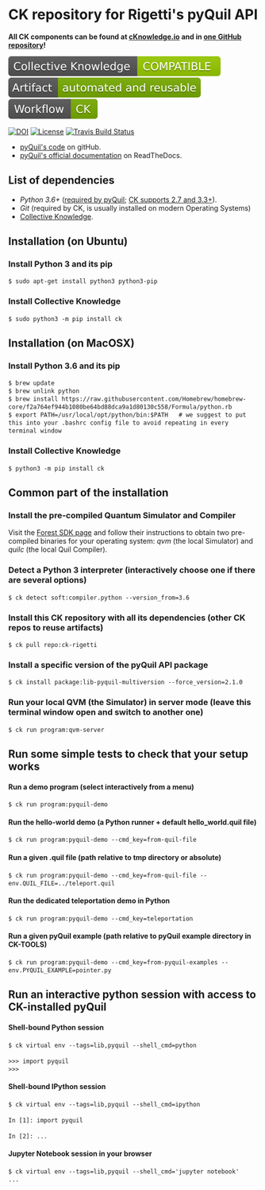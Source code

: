 # CK repository for Rigetti's pyQuil API

**All CK components can be found at [cKnowledge.io](https://cKnowledge.io) and in [one GitHub repository](https://github.com/ctuning/ck-mlops)!**

[![compatibility](https://github.com/ctuning/ck-guide-images/blob/master/ck-compatible.svg)](https://github.com/ctuning/ck)
[![automation](https://github.com/ctuning/ck-guide-images/blob/master/ck-artifact-automated-and-reusable.svg)](http://cTuning.org/ae)
[![workflow](https://github.com/ctuning/ck-guide-images/blob/master/ck-workflow.svg)](http://cKnowledge.org)

[![DOI](https://zenodo.org/badge/127313868.svg)](https://zenodo.org/badge/latestdoi/127313868)
[![License](https://img.shields.io/badge/License-BSD%203--Clause-blue.svg)](https://opensource.org/licenses/BSD-3-Clause)
[![Travis Build Status](https://travis-ci.org/ctuning/ck-rigetti.svg?branch=master)](https://travis-ci.org/ctuning/ck-rigetti)

* [pyQuil's code](https://github.com/rigetti/pyquil) on gitHub.
* [pyQuil's official documentation](https://pyquil.readthedocs.io/en/stable/) on ReadTheDocs.

## List of dependencies
- *Python 3.6+* ([required by pyQuil](https://pyquil.readthedocs.io/en/stable/start.html); [CK supports 2.7 and 3.3+](https://github.com/ctuning/ck#minimal-installation)).
- *Git* (required by CK, is usually installed on modern Operating Systems)
- [Collective Knowledge](http://cknowledge.org).


## Installation (on Ubuntu)

### Install Python 3 and its pip

```
$ sudo apt-get install python3 python3-pip
```

### Install Collective Knowledge

```
$ sudo python3 -m pip install ck
```


## Installation (on MacOSX)

### Install Python 3.6 and its pip
```
$ brew update
$ brew unlink python
$ brew install https://raw.githubusercontent.com/Homebrew/homebrew-core/f2a764ef944b1080be64bd88dca9a1d80130c558/Formula/python.rb
$ export PATH=/usr/local/opt/python/bin:$PATH   # we suggest to put this into your .bashrc config file to avoid repeating in every terminal window
```

### Install Collective Knowledge

```
$ python3 -m pip install ck
```


## Common part of the installation

### Install the pre-compiled Quantum Simulator and Compiler

Visit the [Forest SDK page](https://www.rigetti.com/forest)
and follow their instructions to obtain two pre-compiled binaries
for your operating system: *qvm* (the local Simulator) and *quilc* (the local Quil Compiler).


### Detect a Python 3 interpreter (interactively choose one if there are several options)
```
$ ck detect soft:compiler.python --version_from=3.6
```

### Install this CK repository with all its dependencies (other CK repos to reuse artifacts)
```
$ ck pull repo:ck-rigetti
```

### Install a specific version of the pyQuil API package

```
$ ck install package:lib-pyquil-multiversion --force_version=2.1.0
```

### Run your local QVM (the Simulator) in server mode (leave this terminal window open and switch to another one)

```
$ ck run program:qvm-server
```


## Run some simple tests to check that your setup works

#### Run a demo program (select interactively from a menu)

```
$ ck run program:pyquil-demo
```

#### Run the hello-world demo (a Python runner + default hello_world.quil file)

```
$ ck run program:pyquil-demo --cmd_key=from-quil-file
```

#### Run a given .quil file (path relative to tmp directory or absolute)

```
$ ck run program:pyquil-demo --cmd_key=from-quil-file --env.QUIL_FILE=../teleport.quil
```

#### Run the dedicated teleportation demo in Python

```
$ ck run program:pyquil-demo --cmd_key=teleportation
```

#### Run a given pyQuil example (path relative to pyQuil example directory in CK-TOOLS)
```
$ ck run program:pyquil-demo --cmd_key=from-pyquil-examples --env.PYQUIL_EXAMPLE=pointer.py
```


## Run an interactive python session with access to CK-installed pyQuil

#### Shell-bound Python session
```
$ ck virtual env --tags=lib,pyquil --shell_cmd=python

>>> import pyquil
>>>
```

#### Shell-bound IPython session
```
$ ck virtual env --tags=lib,pyquil --shell_cmd=ipython

In [1]: import pyquil

In [2]: ...
```

#### Jupyter Notebook session in your browser
```
$ ck virtual env --tags=lib,pyquil --shell_cmd='jupyter notebook'
...
```
